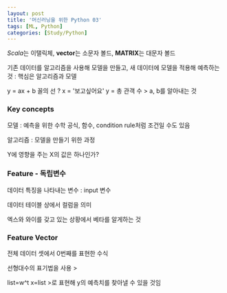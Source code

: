 ```yaml
---
layout: post
title: '머신러닝을 위한 Python 03'
tags: [ML, Python]
categories: [Study/Python]
---
```


*Scala*는 이탤릭체, **vector**는 소문자 볼드, **MATRIX**는 대문자 볼드



기존 데이터를 알고리즘을 사용해 모델을 만들고, 새 데이터에 모델을 적용해 예측하는 것 : 핵심은 알고리즘과 모델

y = ax + b 꼴의 선 ? x = '보고싶어요' y = 총 관객 수 > a, b를 알아내는 것



### Key concepts

모델 : 예측을 위한 수학 공식, 함수, condition rule처럼 조건일 수도 있음

알고리즘 : 모델을 만들기 위한 과정



Y에 영향을 주는 X의 값은 하나인가?



### Feature - 독립변수

데이터 특징을 나타내는 변수 : input 변수

데이터 테이블 상에서 컬럼을 의미

엑스와 와이를 갖고 있는 상황에서 베타를 알게하는 것



### Feature Vector

전체 데이터 셋에서 0번째를 표현한 수식

선형대수의 표기법을 사용 >

list=w^t x=list >로 표현해 y의 예측치를 찾아낼 수 있을 것임
